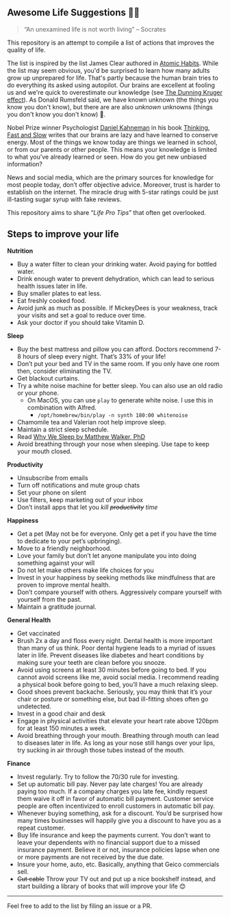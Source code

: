 ## Awesome Life Suggestions 🙌🏽

> “An unexamined life is not worth living” – Socrates


This repository is an attempt to compile a list of actions that improves the quality of life.

The list is inspired by the list James Clear authored in [Atomic Habits](https://jamesclear.com/atomic-habits). While the list may seem obvious, you'd be surprised to learn how many adults grow up unprepared for life. That's partly because the human brain tries to do everything its asked using autopilot. Our brains are excellent at fooling us and we're quick to overestimate our knowledge (see [The Dunning Kruger effect](https://en.wikipedia.org/wiki/Dunning–Kruger_effect)). As Donald Rumsfeld said, we have known unknown (the things you know you don't know), but there are are also *unknown* unknowns (things you don't know you don't know) 🤯.  

Nobel Prize winner Psychologist [Daniel Kahneman](https://en.wikipedia.org/wiki/Daniel_Kahneman) in his book [Thinking, Fast and Slow](https://en.wikipedia.org/wiki/Thinking,_Fast_and_Slow) writes that our brains are lazy and have learned to conserve energy. Most of the things we know today are things we learned in school, or from our parents or other people. This means your knowledge is limited to what you’ve already learned or seen. How do you get new unbiased information?

News and social media, which are the primary sources for knowledge for most people today, don’t offer objective advice. Moreover, trust is harder to establish on the internet. The miracle drug with 5-star ratings could be just ill-tasting sugar syrup with fake reviews.

This repository aims to share “*Life Pro Tips*” that often get overlooked. 

## Steps to improve your life


**Nutrition**


- Buy a water filter to clean your drinking water. Avoid paying for bottled water. 
- Drink enough water to prevent dehydration, which can lead to serious health issues later in life. 
- Buy smaller plates to eat less. 
- Eat freshly cooked food. 
- Avoid junk as much as possible. If MickeyDees is your weakness, track your visits and set a goal to reduce over time. 
- Ask your doctor if you should take Vitamin D. 

**Sleep**


- Buy the best mattress and pillow you can afford. Doctors recommend 7-8 hours of sleep every night. That’s 33% of your life!
- Don’t put your bed and TV in the same room. If you only have one room then, consider eliminating the TV. 
- Get blackout curtains. 
- Try a white noise machine for better sleep. You can also use an old radio or your phone.
	- On MacOS, you can use `play` to generate white noise. I use this in combination with Alfred. 
		- `/opt/homebrew/bin/play -n synth 180:00 whitenoise` 
- Chamomile tea and Valerian root help improve sleep.
- Maintain a strict sleep schedule. 
- Read [Why We Sleep by Matthew Walker, PhD](https://www.amazon.com/Why-We-Sleep-Unlocking-Dreams/dp/1501144316)
- Avoid breathing through your nose when sleeping. Use tape to keep your mouth closed. 

**Productivity**


- Unsubscribe from emails
- Turn off notifications and mute group chats
- Set your phone on silent
- Use filters, keep marketing out of your inbox
- Don’t install apps that let you *kill ~~productivity~~ time*

**Happiness**


- Get a pet (May not be for everyone. Only get a pet if you have the time to dedicate to your pet’s upbringing).
- Move to a friendly neighborhood.
- Love your family but don’t let anyone manipulate you into doing something against your will
- Do not let make others make life choices for you
- Invest in your happiness by seeking methods like mindfulness that are proven to improve mental health.  
- Don’t compare yourself with others. Aggressively compare yourself with yourself from the past.
- Maintain a gratitude journal.  

**General Health**


- Get vaccinated
- Brush 2x a day and floss every night. Dental health is more important than many of us think. Poor dental hygiene leads to a myriad of issues later in life. Prevent diseases like diabetes and heart conditions by making sure your teeth are clean before you snooze. 
- Avoid using screens at least 30 minutes before going to bed. If you cannot avoid screens like me, avoid social media. I recommend reading a physical book before going to bed, you’ll have a much relaxing sleep. 
- Good shoes prevent backache. Seriously, you may think that it’s your chair or posture or something else, but bad ill-fitting shoes often go undetected. 
- Invest in a good chair and desk
- Engage in physical activities that elevate your heart rate above 120bpm for at least 150 minutes a week. 
- Avoid breathing through your mouth. Breathing through mouth can lead to diseases later in life. As long as your nose still hangs over your lips, try sucking in air through those tubes instead of the mouth. 

**Finance**


- Invest regularly. Try to follow the 70/30 rule for investing. 
- Set up automatic bill pay. Never pay late charges! You are already paying too much. If a company charges you late fee, kindly request them waive it off in favor of automatic bill payment. Customer service people are often incentivized to enroll customers in automatic bill pay. 
- Whenever buying something, ask for a discount. You’d be surprised how many times businesses will happily give you a discount to have you as a repeat customer.
- Buy life insurance and keep the payments current. You don’t want to leave your dependents with no financial support due to a missed insurance payment. Believe it or not, insurance policies lapse when one or more payments are not received by the due date. 
- Insure your home, auto, etc. Basically, anything that Geico commercials sell.
- ~~Cut cable~~ Throw your TV out and put up a nice bookshelf instead, and start building a library of books that will improve your life 😊


----

Feel free to add to the list by filing an issue or a PR. 
